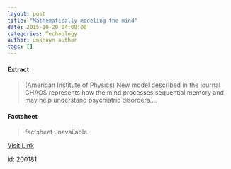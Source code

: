 ```yaml
---
layout: post
title: "Mathematically modeling the mind"
date: 2015-10-20 04:00:00
categories: Technology
author: unknown author
tags: []
---
```



#### Extract
>(American Institute of Physics) New model described in the journal CHAOS represents how the mind processes sequential memory and may help understand psychiatric disorders....

#### Factsheet
>factsheet unavailable

[Visit Link](http://www.eurekalert.org/pub_releases/2015-10/aiop-mmt101615.php)

id:  200181
